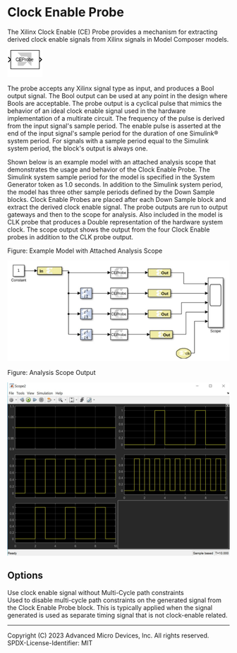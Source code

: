 # Clock Enable Probe

The Xilinx Clock Enable (CE) Probe provides a mechanism for extracting
derived clock enable signals from Xilinx signals in Model Composer
models.

  
![](./Images/block.png)  

The probe accepts any Xilinx signal type as input, and produces a Bool
output signal. The Bool output can be used at any point in the design
where Bools are acceptable. The probe output is a cyclical pulse that
mimics the behavior of an ideal clock enable signal used in the hardware
implementation of a multirate circuit. The frequency of the pulse is
derived from the input signal's sample period. The enable pulse is
asserted at the end of the input signal's sample period for the duration
of one Simulink® system period. For signals with a sample period equal
to the Simulink system period, the block's output is always one.

Shown below is an example model with an attached analysis scope that
demonstrates the usage and behavior of the Clock Enable Probe. The
Simulink system sample period for the model is specified in the System
Generator token as 1.0 seconds. In addition to the Simulink system
period, the model has three other sample periods defined by the Down
Sample blocks. Clock Enable Probes are placed after each Down Sample
block and extract the derived clock enable signal. The probe outputs are
run to output gateways and then to the scope for analysis. Also included
in the model is CLK probe that produces a Double representation of the
hardware system clock. The scope output shows the output from the four
Clock Enable probes in addition to the CLK probe output.

Figure: Example Model with Attached Analysis Scope

  
![](./Images/pwa1649233016225.png)  

Figure: Analysis Scope Output

![](./Images/grp1555432816856.png)

## Options

Use clock enable signal without Multi-Cycle path constraints  
Used to disable multi-cycle path constraints on the generated signal
from the Clock Enable Probe block. This is typically applied when the
signal generated is used as separate timing signal that is not
clock-enable related.

--------------
Copyright (C) 2023 Advanced Micro Devices, Inc. All rights reserved.
SPDX-License-Identifier: MIT
